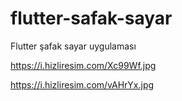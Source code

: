 # flutter-safak-sayar
Flutter şafak sayar uygulaması

https://i.hizliresim.com/Xc99Wf.jpg

https://i.hizliresim.com/vAHrYx.jpg
